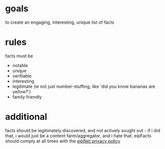 # goals
to create an engaging, interesting, unique list of facts
# rules
facts must be
- notable
- unique
- verifiable
- interesting
- legitimate (ie not just number-stuffing, like 'did you know bananas are yellow?')
- family friendly
# additional
facts should be legitimately discovered, and not actively sought out - if i did that, i would just be a content farm/aggregator, and i hate that.
eipFacts should comply at all times with the [eipNet privacy policy](https://eiphax.tech/privacy)